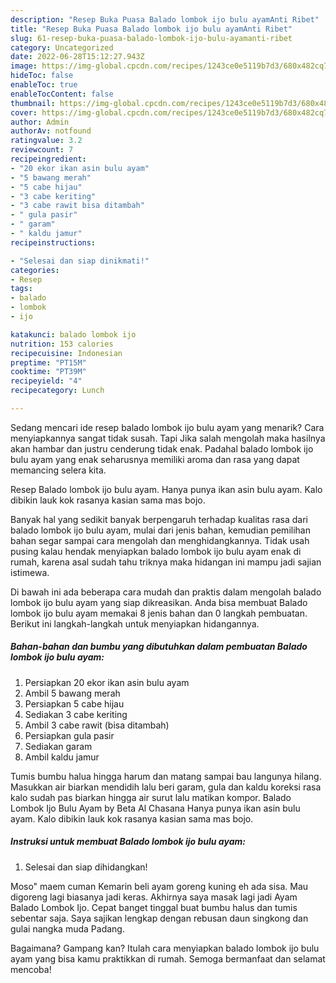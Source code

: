 ```yaml
---
description: "Resep Buka Puasa Balado lombok ijo bulu ayamAnti Ribet"
title: "Resep Buka Puasa Balado lombok ijo bulu ayamAnti Ribet"
slug: 61-resep-buka-puasa-balado-lombok-ijo-bulu-ayamanti-ribet
category: Uncategorized
date: 2022-06-28T15:12:27.943Z
image: https://img-global.cpcdn.com/recipes/1243ce0e5119b7d3/680x482cq70/balado-lombok-ijo-bulu-ayam-foto-resep-utama.jpg
hideToc: false
enableToc: true
enableTocContent: false
thumbnail: https://img-global.cpcdn.com/recipes/1243ce0e5119b7d3/680x482cq70/balado-lombok-ijo-bulu-ayam-foto-resep-utama.jpg
cover: https://img-global.cpcdn.com/recipes/1243ce0e5119b7d3/680x482cq70/balado-lombok-ijo-bulu-ayam-foto-resep-utama.jpg
author: Admin
authorAv: notfound
ratingvalue: 3.2
reviewcount: 7
recipeingredient:
- "20 ekor ikan asin bulu ayam"
- "5 bawang merah"
- "5 cabe hijau"
- "3 cabe keriting"
- "3 cabe rawit bisa ditambah"
- " gula pasir"
- " garam"
- " kaldu jamur"
recipeinstructions:

- "Selesai dan siap dinikmati!"
categories:
- Resep
tags:
- balado
- lombok
- ijo

katakunci: balado lombok ijo 
nutrition: 153 calories
recipecuisine: Indonesian
preptime: "PT15M"
cooktime: "PT39M"
recipeyield: "4"
recipecategory: Lunch

---
```



Sedang mencari ide resep balado lombok ijo bulu ayam yang menarik? Cara menyiapkannya sangat tidak susah. Tapi Jika salah mengolah maka hasilnya akan hambar dan justru cenderung tidak enak. Padahal balado lombok ijo bulu ayam yang enak seharusnya memiliki aroma dan rasa yang dapat memancing selera kita.


Resep Balado lombok ijo bulu ayam. Hanya punya ikan asin bulu ayam. Kalo dibikin lauk kok rasanya kasian sama mas bojo.

Banyak hal yang sedikit banyak berpengaruh terhadap kualitas rasa dari balado lombok ijo bulu ayam, mulai dari jenis bahan, kemudian pemilihan bahan segar sampai cara mengolah dan menghidangkannya. Tidak usah pusing kalau hendak menyiapkan balado lombok ijo bulu ayam enak di rumah, karena asal sudah tahu triknya maka hidangan ini mampu jadi sajian istimewa.


Di bawah ini ada beberapa cara mudah dan praktis dalam mengolah balado lombok ijo bulu ayam yang siap dikreasikan. Anda bisa membuat Balado lombok ijo bulu ayam memakai 8 jenis bahan dan 0 langkah pembuatan. Berikut ini langkah-langkah untuk menyiapkan hidangannya.

<!--inarticleads1-->

##### Bahan-bahan dan bumbu yang dibutuhkan dalam pembuatan Balado lombok ijo bulu ayam:

1. Persiapkan 20 ekor ikan asin bulu ayam
1. Ambil 5 bawang merah
1. Persiapkan 5 cabe hijau
1. Sediakan 3 cabe keriting
1. Ambil 3 cabe rawit (bisa ditambah)
1. Persiapkan  gula pasir
1. Sediakan  garam
1. Ambil  kaldu jamur


Tumis bumbu halua hingga harum dan matang sampai bau langunya hilang. Masukkan air biarkan mendidih lalu beri garam, gula dan kaldu koreksi rasa kalo sudah pas biarkan hingga air surut lalu matikan kompor. Balado Lombok Ijo Bulu Ayam by Beta Al Chasana Hanya punya ikan asin bulu ayam. Kalo dibikin lauk kok rasanya kasian sama mas bojo. 

<!--inarticleads2-->

##### Instruksi untuk membuat Balado lombok ijo bulu ayam:


1. Selesai dan siap dihidangkan!

Moso&#34; maem cuman Kemarin beli ayam goreng kuning eh ada sisa. Mau digoreng lagi biasanya jadi keras. Akhirnya saya masak lagi jadi Ayam Balado Lombok Ijo. Cepat banget tinggal buat bumbu halus dan tumis sebentar saja. Saya sajikan lengkap dengan rebusan daun singkong dan gulai nangka muda Padang. 

Bagaimana? Gampang kan? Itulah cara menyiapkan balado lombok ijo bulu ayam yang bisa kamu praktikkan di rumah. Semoga bermanfaat dan selamat mencoba!
